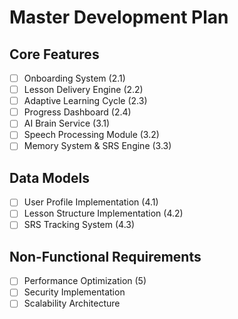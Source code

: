 # Master Development Plan

## Core Features
- [ ] Onboarding System (2.1)
- [ ] Lesson Delivery Engine (2.2)
- [ ] Adaptive Learning Cycle (2.3)
- [ ] Progress Dashboard (2.4)
- [ ] AI Brain Service (3.1)
- [ ] Speech Processing Module (3.2)
- [ ] Memory System & SRS Engine (3.3)

## Data Models
- [ ] User Profile Implementation (4.1)
- [ ] Lesson Structure Implementation (4.2)
- [ ] SRS Tracking System (4.3)

## Non-Functional Requirements
- [ ] Performance Optimization (5)
- [ ] Security Implementation
- [ ] Scalability Architecture